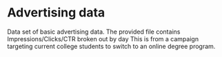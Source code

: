 # Advertising data
Data set of basic advertising data. 
The provided file contains Impressions/Clicks/CTR broken out by day
This is from a campaign targeting current college students to switch to an online degree program. 
